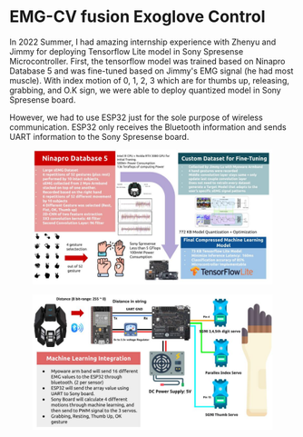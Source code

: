 # EMG-CV fusion Exoglove Control

In 2022 Summer, I had amazing internship experience with Zhenyu and Jimmy for deploying Tensorflow Lite model in Sony Spresense Microcontroller.  First, the tensorflow model was trained based on Ninapro Database 5 and was fine-tuned based on Jimmy's EMG signal (he had most muscle). With index motion of 0, 1, 2, 3 which are for thumbs up, releasing, grabbing, and O.K sign, we were able to deploy quantized model in Sony Spresense board.&#x20;

However, we had to use ESP32 just for the sole purpose of wireless communication. ESP32 only receives the Bluetooth information and sends UART information to the Sony Spresense board.

<figure><img src=".gitbook/assets/ENGR696 Presentation.jpg" alt=""><figcaption></figcaption></figure>

<figure><img src=".gitbook/assets/ENGR696 Presentation (1).jpg" alt=""><figcaption></figcaption></figure>

<figure><img src=".gitbook/assets/My-Movie.gif" alt=""><figcaption></figcaption></figure>

<figure><img src=".gitbook/assets/JimmyDemo2.gif" alt=""><figcaption></figcaption></figure>
